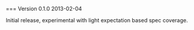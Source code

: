 === Version 0.1.0 2013-02-04

Initial release, experimental with light expectation based spec coverage.

